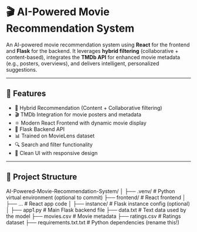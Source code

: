 # 🎬 AI-Powered Movie Recommendation System

An AI-powered movie recommendation system using **React** for the frontend and **Flask** for the backend. It leverages **hybrid filtering** (collaborative + content-based), integrates the **TMDb API** for enhanced movie metadata (e.g., posters, overviews), and delivers intelligent, personalized suggestions.

---

## 🔧 Features

- 🧠 Hybrid Recommendation (Content + Collaborative filtering)
- 🎬 TMDb Integration for movie posters and metadata
- ⚛️ Modern React Frontend with dynamic movie display
- 🐍 Flask Backend API
- 📊 Trained on MovieLens dataset
- 🔍 Search and filter functionality
- 🎨 Clean UI with responsive design

---

## 📁 Project Structure

AI-Powered-Movie-Recommendation-System/
│
├── .venv/                  # Python virtual environment (optional to commit)
├── frontend/               # React frontend
│   ├── ...                 # React app code
│
├── instance/               # Flask instance config (optional)
│
├── app1.py                 # Main Flask backend file
├── data.txt                # Text data used by the model
├── movies.csv              # Movie metadata
├── ratings.csv             # Ratings dataset
├── requirements.txt.txt    # Python dependencies (rename this!)

